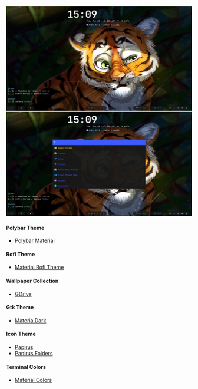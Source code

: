 ![](https://raw.githubusercontent.com/Murzchnvok/dotfiles-bspwm/master/bspwm.png)
![](https://raw.githubusercontent.com/Murzchnvok/dotfiles-bspwm/master/material-rofi.png)

#### Polybar Theme
- [Polybar Material](https://github.com/Murzchnvok/polybar-material)

#### Rofi Theme
- [Material Rofi Theme](https://github.com/Murzchnvok/material-rofi-theme)

#### Wallpaper Collection
- [GDrive](https://drive.google.com/drive/folders/1o1qjRgkJtnF_8uGB1z6MRsQUjWinHUsw?usp=sharing)

#### Gtk Theme
- [Materia Dark](https://github.com/nana-4/materia-theme)

#### Icon Theme
- [Papirus](https://github.com/PapirusDevelopmentTeam/papirus-icon-theme)
- [Papirus Folders](https://github.com/PapirusDevelopmentTeam/papirus-folders)

#### Terminal Colors
- [Material Colors](https://github.com/Murzchnvok/polybar-material/blob/master/material-colors.txt)

